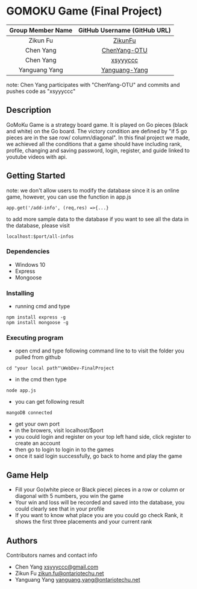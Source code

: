 # GOMOKU Game (Final Project) 

| Group Member Name | GitHub Username (GitHub URL)|
| :------------------------:|:--------------------------------------:|
| Zikun Fu | [ZikunFu](https://github.com/ZikunFu) |
| Chen Yang | [ChenYang-OTU](https://github.com/ChenYang-OTU) |
| Chen Yang | [xsyyyccc](https://github.com/xsyyyccc) |
| Yanguang Yang | [Yanguang-Yang](https://github.com/Yanguang-Yang) |

note: Chen Yang participates with "ChenYang-OTU" and commits and pushes code as "xsyyyccc"

## Description

GoMoKu Game is a strategy board game. It is played on Go pieces (black and white) on the Go board. The victory condition are defined by "if 5 go pieces are in the sae row/ column/diagonal". In this final project we made, we achieved all the conditions that a game should have including rank, profile, changing and saving password, login, register, and guide linked to youtube videos with api.

## Getting Started

note: we don't allow users to modify the database since it is an online game, however, you can use the function in app.js
```
app.get('/add-info', (req,res) =>{...}
```
to add more sample data to the database
if you want to see all the data in the database, please visit 
```
localhost:$port/all-infos
```

### Dependencies

* Windows 10
* Express
* Mongoose

### Installing

* running cmd and type
```
npm install express -g
npm install mongoose -g
```

### Executing program

* open cmd and type following command line to to visit the folder you pulled from github
```
cd "your local path"\WebDev-FinalProject
```
* in the cmd then type
```
node app.js
```
* you can get following result
```
mangoDB connected
```
* get your own port
* in the browers, visit localhost/$port
* you could login and register on your top left hand side, click register to create an account
* then go to login to login in to the games
* once it said login successfully, go back to home and play the game

## Game Help

* Fill your Go(white piece or Black piece) pieces in a row or column or diagonal with 5 numbers, you win the game
* Your win and loss will be recorded and saved into the database, you could clearly see that in your profile
* If you want to know what place you are you could go check Rank, it shows the first three placements and your current rank

## Authors

Contributors names and contact info

* Chen Yang xsyyyccc@gmail.com
* Zikun Fu zikun.fu@ontariotechu.net
* Yanguang Yang yanguang.yang@ontariotechu.net
